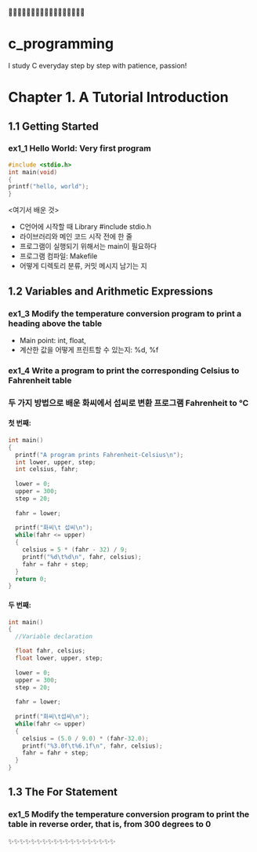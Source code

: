 :milky_way::milky_way::milky_way::milky_way::milky_way::milky_way::milky_way::milky_way::milky_way::milky_way::milky_way::milky_way::milky_way::milky_way::milky_way::milky_way::milky_way:
# c_programming
I study C everyday step by step with patience, passion!

# Chapter 1. A Tutorial Introduction
## 1.1 Getting Started 
### ex1_1 Hello World: Very first program
```c
#include <stdio.h>
int main(void)
{
printf("hello, world");
}
```
<여기서 배운 것>
- C언어에 시작할 때 Library #include stdio.h
- 라이브러리와 메인 코드 시작 전에 한 줄 
- 프로그램이 실행되기 위해서는 main이 필요하다
- 프로그램 컴파일: Makefile 
- 어떻게 디렉토리 분류, 커밋 메시지 남기는 지 

## 1.2 Variables and Arithmetic Expressions
### ex1_3 Modify the temperature conversion program to print a heading above the table 

- Main point: int, float, 
- 계산한 값을 어떻게 프린트할 수 있는지: %d, %f

### ex1_4 Write a program to print the corresponding Celsius to Fahrenheit table  

### 두 가지 방법으로 배운 화씨에서 섭씨로 변환 프로그램 Fahrenheit to °C
#### 첫 번째: 
```c
int main()
{
  printf("A program prints Fahrenheit-Celsius\n");
  int lower, upper, step;
  int celsius, fahr;
  
  lower = 0;
  upper = 300;
  step = 20;
  
  fahr = lower;
  
  printf("화씨\t 섭씨\n");
  while(fahr <= upper)
  {
    celsius = 5 * (fahr - 32) / 9;
    printf("%d\t%d\n", fahr, celsius);
    fahr = fahr + step;
  }
  return 0;
}
```

#### 두 번째:

```c
int main()
{
  //Variable declaration

  float fahr, celsius;
  float lower, upper, step;
  
  lower = 0;
  upper = 300;
  step = 20;
  
  fahr = lower; 
  
  printf("화씨\t섭씨\n");
  while(fahr <= upper)
  {
    celsius = (5.0 / 9.0) * (fahr-32.0);
    printf("%3.0f\t%6.1f\n", fahr, celsius);
    fahr = fahr + step;
  }
}
```

## 1.3 The For Statement
### ex1_5 Modify the temperature conversion program to print the table in reverse order, that is, from 300 degrees to 0

:sparkles::sparkles::sparkles::sparkles::sparkles::sparkles::sparkles::sparkles::sparkles::sparkles::sparkles::sparkles::sparkles::sparkles::sparkles::sparkles::sparkles::sparkles::sparkles:
